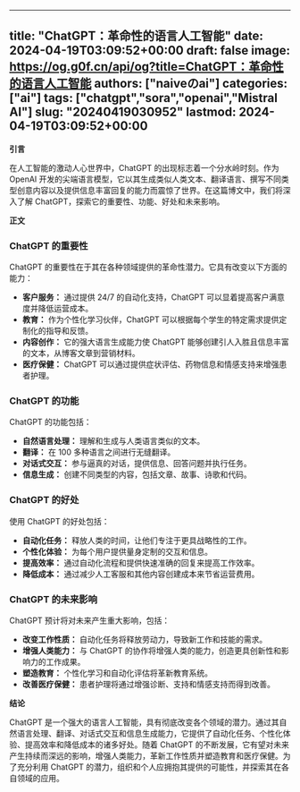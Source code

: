 
---
title: "ChatGPT：革命性的语言人工智能"
date: 2024-04-19T03:09:52+00:00
draft: false
image: https://og.g0f.cn/api/og?title=ChatGPT：革命性的语言人工智能
authors: ["naiveのai"]
categories: ["ai"]
tags: ["chatgpt","sora","openai","Mistral AI"]
slug: "20240419030952"
lastmod: 2024-04-19T03:09:52+00:00
---
**引言**

在人工智能的激动人心世界中，ChatGPT 的出现标志着一个分水岭时刻。作为 OpenAI 开发的尖端语言模型，它以其生成类似人类文本、翻译语言、撰写不同类型创意内容以及提供信息丰富回复的能力而震惊了世界。在这篇博文中，我们将深入了解 ChatGPT，探索它的重要性、功能、好处和未来影响。

**正文**

### ChatGPT 的重要性

ChatGPT 的重要性在于其在各种领域提供的革命性潜力。它具有改变以下方面的能力：

* **客户服务：** 通过提供 24/7 的自动化支持，ChatGPT 可以显着提高客户满意度并降低运营成本。
* **教育：** 作为个性化学习伙伴，ChatGPT 可以根据每个学生的特定需求提供定制化的指导和反馈。
* **内容创作：** 它的强大语言生成能力使 ChatGPT 能够创建引人入胜且信息丰富的文本，从博客文章到营销材料。
* **医疗保健：** ChatGPT 可以通过提供症状评估、药物信息和情感支持来增强患者护理。

### ChatGPT 的功能

ChatGPT 的功能包括：

* **自然语言处理：** 理解和生成与人类语言类似的文本。
* **翻译：** 在 100 多种语言之间进行无缝翻译。
* **对话式交互：** 参与逼真的对话，提供信息、回答问题并执行任务。
* **信息生成：** 创建不同类型的内容，包括文章、故事、诗歌和代码。

### ChatGPT 的好处

使用 ChatGPT 的好处包括：

* **自动化任务：** 释放人类的时间，让他们专注于更具战略性的工作。
* **个性化体验：** 为每个用户提供量身定制的交互和信息。
* **提高效率：** 通过自动化流程和提供快速准确的回复来提高工作效率。
* **降低成本：** 通过减少人工客服和其他内容创建成本来节省运营费用。

### ChatGPT 的未来影响

ChatGPT 预计将对未来产生重大影响，包括：

* **改变工作性质：** 自动化任务将释放劳动力，导致新工作和技能的需求。
* **增强人类能力：** 与 ChatGPT 的协作将增强人类的能力，创造更具创新性和影响力的工作成果。
* **塑造教育：** 个性化学习和自动化评估将革新教育系统。
* **改善医疗保健：** 患者护理将通过增强诊断、支持和情感支持而得到改善。

**结论**

ChatGPT 是一个强大的语言人工智能，具有彻底改变各个领域的潜力。通过其自然语言处理、翻译、对话式交互和信息生成能力，它提供了自动化任务、个性化体验、提高效率和降低成本的诸多好处。随着 ChatGPT 的不断发展，它有望对未来产生持续而深远的影响，增强人类能力，革新工作性质并塑造教育和医疗保健。为了充分利用 ChatGPT 的潜力，组织和个人应拥抱其提供的可能性，并探索其在各自领域的应用。